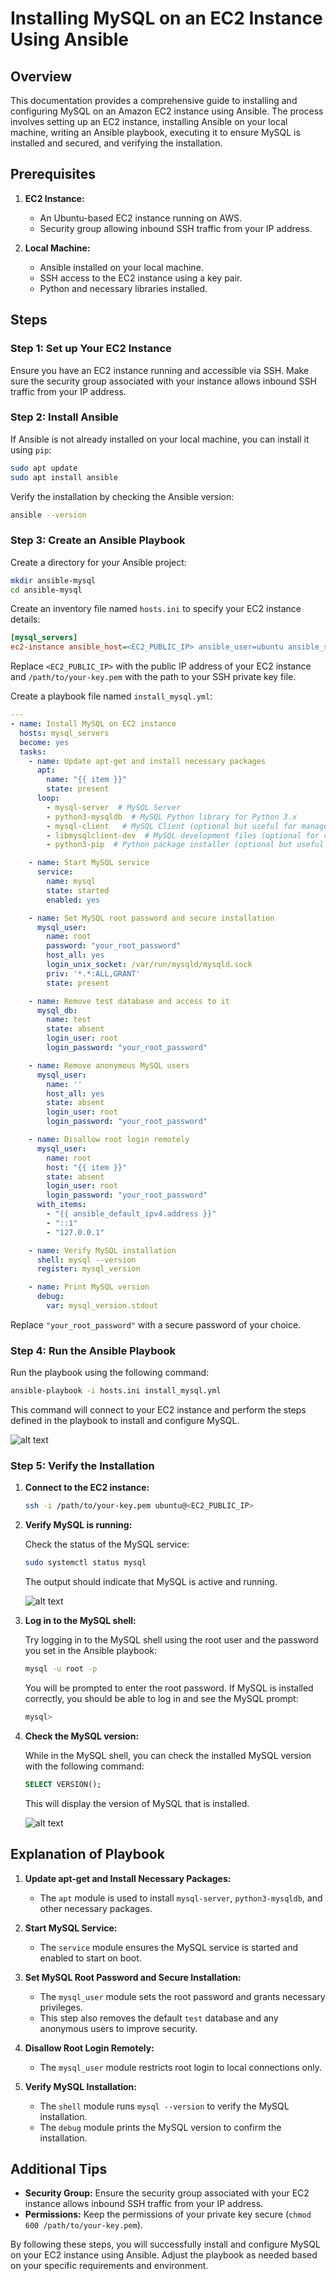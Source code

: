 # Installing MySQL on an EC2 Instance Using Ansible

## Overview

This documentation provides a comprehensive guide to installing and configuring MySQL on an Amazon EC2 instance using Ansible. The process involves setting up an EC2 instance, installing Ansible on your local machine, writing an Ansible playbook, executing it to ensure MySQL is installed and secured, and verifying the installation.

## Prerequisites

1. **EC2 Instance:**
   - An Ubuntu-based EC2 instance running on AWS.
   - Security group allowing inbound SSH traffic from your IP address.

2. **Local Machine:**
   - Ansible installed on your local machine.
   - SSH access to the EC2 instance using a key pair.
   - Python and necessary libraries installed.

## Steps

### Step 1: Set up Your EC2 Instance

Ensure you have an EC2 instance running and accessible via SSH. Make sure the security group associated with your instance allows inbound SSH traffic from your IP address.

### Step 2: Install Ansible

If Ansible is not already installed on your local machine, you can install it using `pip`:

```bash
sudo apt update
sudo apt install ansible
```

Verify the installation by checking the Ansible version:

```bash
ansible --version
```

### Step 3: Create an Ansible Playbook

Create a directory for your Ansible project:

```bash
mkdir ansible-mysql
cd ansible-mysql
```

Create an inventory file named `hosts.ini` to specify your EC2 instance details:

```ini
[mysql_servers]
ec2-instance ansible_host=<EC2_PUBLIC_IP> ansible_user=ubuntu ansible_ssh_private_key_file=/path/to/your-key.pem
```

Replace `<EC2_PUBLIC_IP>` with the public IP address of your EC2 instance and `/path/to/your-key.pem` with the path to your SSH private key file.

Create a playbook file named `install_mysql.yml`:

```yaml
---
- name: Install MySQL on EC2 instance
  hosts: mysql_servers
  become: yes
  tasks:
    - name: Update apt-get and install necessary packages
      apt:
        name: "{{ item }}"
        state: present
      loop:
        - mysql-server  # MySQL Server
        - python3-mysqldb  # MySQL Python library for Python 3.x
        - mysql-client   # MySQL Client (optional but useful for management tasks)
        - libmysqlclient-dev  # MySQL development files (optional for certain applications)
        - python3-pip  # Python package installer (optional but useful for installing Python packages)

    - name: Start MySQL service
      service:
        name: mysql
        state: started
        enabled: yes

    - name: Set MySQL root password and secure installation
      mysql_user:
        name: root
        password: "your_root_password"
        host_all: yes
        login_unix_socket: /var/run/mysqld/mysqld.sock
        priv: '*.*:ALL,GRANT'
        state: present

    - name: Remove test database and access to it
      mysql_db:
        name: test
        state: absent
        login_user: root
        login_password: "your_root_password"

    - name: Remove anonymous MySQL users
      mysql_user:
        name: ''
        host_all: yes
        state: absent
        login_user: root
        login_password: "your_root_password"

    - name: Disallow root login remotely
      mysql_user:
        name: root
        host: "{{ item }}"
        state: absent
        login_user: root
        login_password: "your_root_password"
      with_items:
        - "{{ ansible_default_ipv4.address }}"
        - "::1"
        - "127.0.0.1"

    - name: Verify MySQL installation
      shell: mysql --version
      register: mysql_version

    - name: Print MySQL version
      debug:
        var: mysql_version.stdout
```

Replace `"your_root_password"` with a secure password of your choice.

### Step 4: Run the Ansible Playbook

Run the playbook using the following command:

```bash
ansible-playbook -i hosts.ini install_mysql.yml
```

This command will connect to your EC2 instance and perform the steps defined in the playbook to install and configure MySQL.

![alt text](./images/ansible-mysql-01.png)

### Step 5: Verify the Installation

1. **Connect to the EC2 instance:**

   ```bash
   ssh -i /path/to/your-key.pem ubuntu@<EC2_PUBLIC_IP>
   ```

2. **Verify MySQL is running:**

   Check the status of the MySQL service:

   ```bash
   sudo systemctl status mysql
   ```

   The output should indicate that MySQL is active and running.

   ![alt text](./images/ansible-mysql-02.png)

3. **Log in to the MySQL shell:**

    Try logging in to the MySQL shell using the root user and the password you set in the Ansible playbook:

    ```bash
    mysql -u root -p
    ```

    You will be prompted to enter the root password. If MySQL is installed correctly, you should be able to log in and see the MySQL prompt:

    ```bash
    mysql>
    ```
  
4. **Check the MySQL version:**

   While in the MySQL shell, you can check the installed MySQL version with the following command:

   ```sql
   SELECT VERSION();
   ```

   This will display the version of MySQL that is installed.

   ![alt text](./images/ansible-mysql-03.png)


## Explanation of Playbook

1. **Update apt-get and Install Necessary Packages:**
   - The `apt` module is used to install `mysql-server`, `python3-mysqldb`, and other necessary packages.

2. **Start MySQL Service:**
   - The `service` module ensures the MySQL service is started and enabled to start on boot.

3. **Set MySQL Root Password and Secure Installation:**
   - The `mysql_user` module sets the root password and grants necessary privileges.
   - This step also removes the default `test` database and any anonymous users to improve security.

4. **Disallow Root Login Remotely:**
   - The `mysql_user` module restricts root login to local connections only.

5. **Verify MySQL Installation:**
   - The `shell` module runs `mysql --version` to verify the MySQL installation.
   - The `debug` module prints the MySQL version to confirm the installation.

## Additional Tips

- **Security Group:** Ensure the security group associated with your EC2 instance allows inbound SSH traffic from your IP address.
- **Permissions:** Keep the permissions of your private key secure (`chmod 600 /path/to/your-key.pem`).

By following these steps, you will successfully install and configure MySQL on your EC2 instance using Ansible. Adjust the playbook as needed based on your specific requirements and environment.